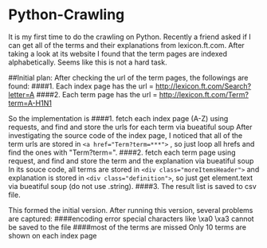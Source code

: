 # Python-Crawling

It is my first time to do the crawling on Python. Recently a friend asked if I can get all of the terms and their explanations from lexicon.ft.com. After taking a look at its website I found that the term pages are indexed alphabetically. Seems like this is not a hard task.

##Initial plan:
After checking the url of the term pages, the followings are found:
####1. Each index page has the url = http://lexicon.ft.com/Search?letter=A
####2. Each term page has the url = http://lexicon.ft.com/Term?term=A-H1N1

So the implementation is
####1. fetch each index page (A-Z) using requests, and find and store the urls for each term via bueatiful soup
After investigating the source code of the index page, I noticed that all of the term urls are stored in `<a href="Term?term=***">`
, so just loop all hrefs and find the ones with "Term?term=".
####2. fetch each term page using request, and find and store the term and the explanation via bueatiful soup
In its souce code, all terms are stored in `<div class="moreItemsHeader">` and explanation is stored in `<div class="definition">`, so just get element.text via bueatiful soup (do not use .string). 
####3. The result list is saved to csv file. 

This formed the initial version. After running this version, several problems are captured:
####encoding error
special characters like \xa0 \xa3 cannot be saved to the file
####most of the terms are missed
Only 10 terms are shown on each index page










